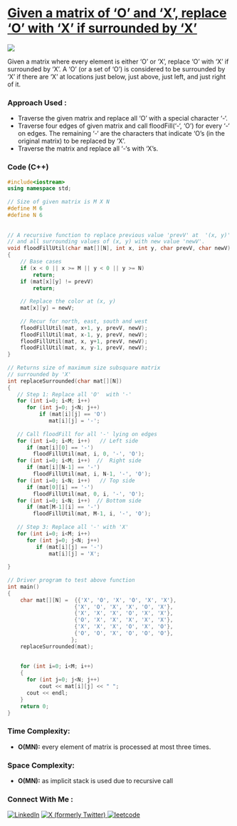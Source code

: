 # [Given a matrix of ‘O’ and ‘X’, replace ‘O’ with ‘X’ if surrounded by ‘X’](https://www.geeksforgeeks.org/given-matrix-o-x-replace-o-x-surrounded-x/)

![](https://badgen.net/badge/Level/Medium/yellow)

Given a matrix where every element is either ‘O’ or ‘X’, replace ‘O’ with ‘X’ if surrounded by ‘X’. A ‘O’ (or a set of ‘O’) is considered to be surrounded by ‘X’ if there are ‘X’ at locations just below, just above, just left, and just right of it. 

### Approach Used :

-   Traverse the given matrix and replace all ‘O’ with a special character ‘-‘.
-   Traverse four edges of given matrix and call floodFill(‘-‘, ‘O’) for every ‘-‘ on edges. The remaining ‘-‘ are the characters that indicate ‘O’s (in the original matrix) to be replaced by ‘X’.
-   Traverse the matrix and replace all ‘-‘s with ‘X’s.

### Code (C++)

```cpp
#include<iostream>
using namespace std;
 
// Size of given matrix is M X N
#define M 6
#define N 6
 
 
// A recursive function to replace previous value 'prevV' at  '(x, y)'
// and all surrounding values of (x, y) with new value 'newV'.
void floodFillUtil(char mat[][N], int x, int y, char prevV, char newV)
{
    // Base cases
    if (x < 0 || x >= M || y < 0 || y >= N)
        return;
    if (mat[x][y] != prevV)
        return;
 
    // Replace the color at (x, y)
    mat[x][y] = newV;
 
    // Recur for north, east, south and west
    floodFillUtil(mat, x+1, y, prevV, newV);
    floodFillUtil(mat, x-1, y, prevV, newV);
    floodFillUtil(mat, x, y+1, prevV, newV);
    floodFillUtil(mat, x, y-1, prevV, newV);
}
 
// Returns size of maximum size subsquare matrix
// surrounded by 'X'
int replaceSurrounded(char mat[][N])
{
   // Step 1: Replace all 'O'  with '-'
   for (int i=0; i<M; i++)
      for (int j=0; j<N; j++)
          if (mat[i][j] == 'O')
             mat[i][j] = '-';
 
   // Call floodFill for all '-' lying on edges
   for (int i=0; i<M; i++)   // Left side
      if (mat[i][0] == '-')
        floodFillUtil(mat, i, 0, '-', 'O');
   for (int i=0; i<M; i++)  //  Right side
      if (mat[i][N-1] == '-')
        floodFillUtil(mat, i, N-1, '-', 'O');
   for (int i=0; i<N; i++)   // Top side
      if (mat[0][i] == '-')
        floodFillUtil(mat, 0, i, '-', 'O');
   for (int i=0; i<N; i++)  // Bottom side
      if (mat[M-1][i] == '-')
        floodFillUtil(mat, M-1, i, '-', 'O');
 
   // Step 3: Replace all '-' with 'X'
   for (int i=0; i<M; i++)
      for (int j=0; j<N; j++)
         if (mat[i][j] == '-')
             mat[i][j] = 'X';
 
}
 
// Driver program to test above function
int main()
{
    char mat[][N] =  {{'X', 'O', 'X', 'O', 'X', 'X'},
                     {'X', 'O', 'X', 'X', 'O', 'X'},
                     {'X', 'X', 'X', 'O', 'X', 'X'},
                     {'O', 'X', 'X', 'X', 'X', 'X'},
                     {'X', 'X', 'X', 'O', 'X', 'O'},
                     {'O', 'O', 'X', 'O', 'O', 'O'},
                    };
    replaceSurrounded(mat);
 
 
    for (int i=0; i<M; i++)
    {
      for (int j=0; j<N; j++)
          cout << mat[i][j] << " ";
      cout << endl;
    }
    return 0;
}
```

### Time Complexity:
- **O(MN):** every element of matrix is processed at most three times.

### Space Complexity:
- **O(MN):** as implicit stack is used due to recursive call


### Connect With Me : 

<a href="https://www.linkedin.com/in/shivam-ray-b4306524a/" target="_blank"><img src="https://img.shields.io/badge/LinkedIn-0077B5?style=for-the-badge&logo=linkedin&logoColor=white" alt="LinkedIn"></a>
<a href="https://x.com/rai_shivam11/" target="_blank"><img src="https://img.shields.io/badge/Twitter-1DA1F2?style=for-the-badge&logo=twitter&logoColor=white" alt="X (formerly Twitter)">
</a>
<a href="https://leetcode.com/u/shrunited0702/" target="_blank"><img src="https://img.shields.io/badge/LeetCode-000000?style=for-the-badge&logo=LeetCode&logoColor=#d16c06" alt="leetcode">
</a>